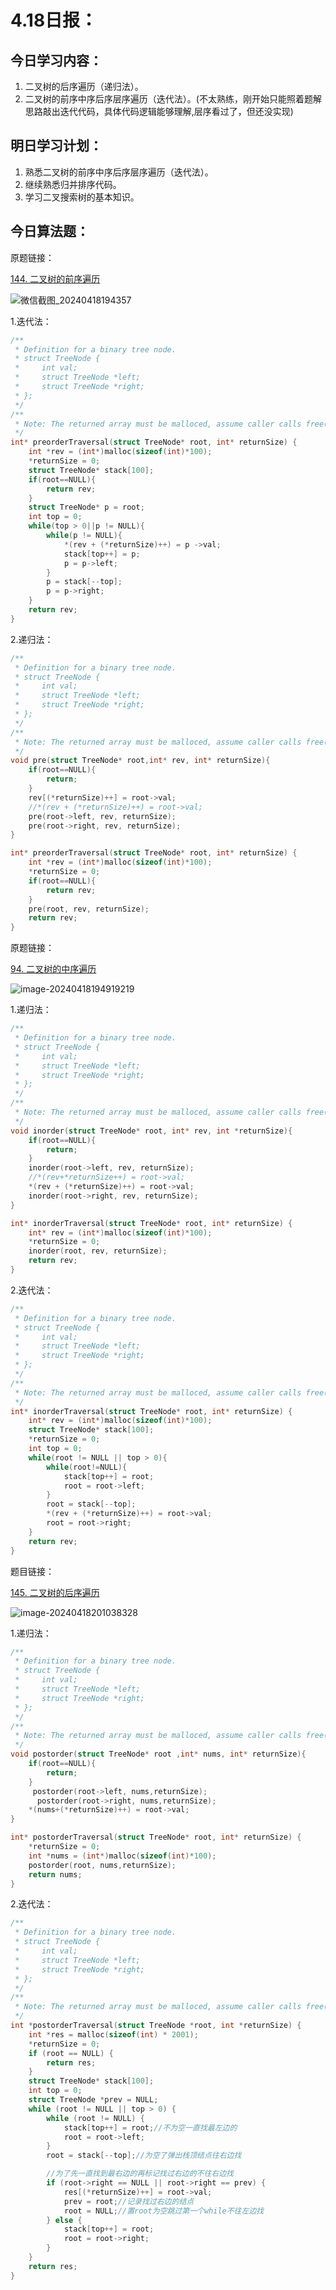 # 4.18日报：

## 今日学习内容：

1. 二叉树的后序遍历（递归法）。
2. 二叉树的前序中序后序层序遍历（迭代法）。(不太熟练，刚开始只能照着题解思路敲出迭代代码，具体代码逻辑能够理解,层序看过了，但还没实现)

## 明日学习计划：

1. 熟悉二叉树的前序中序后序层序遍历（迭代法）。
2. 继续熟悉归并排序代码。
3. 学习二叉搜索树的基本知识。

## 今日算法题：

原题链接：

[144. 二叉树的前序遍历](https://leetcode.cn/problems/binary-tree-preorder-traversal/)

![微信截图_20240418194357](https://gitee.com/liu-bingduo/pic-bed/raw/master/img/%E5%BE%AE%E4%BF%A1%E6%88%AA%E5%9B%BE_20240418194357.png)

1.迭代法：

```c
/**
 * Definition for a binary tree node.
 * struct TreeNode {
 *     int val;
 *     struct TreeNode *left;
 *     struct TreeNode *right;
 * };
 */
/**
 * Note: The returned array must be malloced, assume caller calls free().
 */
int* preorderTraversal(struct TreeNode* root, int* returnSize) {
    int *rev = (int*)malloc(sizeof(int)*100);
    *returnSize = 0;
    struct TreeNode* stack[100];
    if(root==NULL){
        return rev;
    }
    struct TreeNode* p = root;
    int top = 0;
    while(top > 0||p != NULL){
        while(p != NULL){
            *(rev + (*returnSize)++) = p ->val;
            stack[top++] = p;
            p = p->left;
        }
        p = stack[--top];
        p = p->right;
    }
    return rev;
}
```

2.递归法：

```c
/**
 * Definition for a binary tree node.
 * struct TreeNode {
 *     int val;
 *     struct TreeNode *left;
 *     struct TreeNode *right;
 * };
 */
/**
 * Note: The returned array must be malloced, assume caller calls free().
 */
void pre(struct TreeNode* root,int* rev, int* returnSize){
    if(root==NULL){
        return;
    }
    rev[(*returnSize)++] = root->val;
    //*(rev + (*returnSize)++) = root->val;
    pre(root->left, rev, returnSize);
    pre(root->right, rev, returnSize);
}

int* preorderTraversal(struct TreeNode* root, int* returnSize) {
    int *rev = (int*)malloc(sizeof(int)*100);
    *returnSize = 0;
    if(root==NULL){
        return rev;
    }
    pre(root, rev, returnSize);
    return rev;
}
```

原题链接：

[94. 二叉树的中序遍历](https://leetcode.cn/problems/binary-tree-inorder-traversal/)

![image-20240418194919219](https://gitee.com/liu-bingduo/pic-bed/raw/master/img/image-20240418194919219.png)

1.递归法：

```c
/**
 * Definition for a binary tree node.
 * struct TreeNode {
 *     int val;
 *     struct TreeNode *left;
 *     struct TreeNode *right;
 * };
 */
/**
 * Note: The returned array must be malloced, assume caller calls free().
 */
void inorder(struct TreeNode* root, int* rev, int *returnSize){
    if(root==NULL){
        return;
    }
    inorder(root->left, rev, returnSize);
    //*(rev+*returnSize++) = root->val;
    *(rev + (*returnSize)++) = root->val;
    inorder(root->right, rev, returnSize);
}

int* inorderTraversal(struct TreeNode* root, int* returnSize) {
    int* rev = (int*)malloc(sizeof(int)*100);
    *returnSize = 0;
    inorder(root, rev, returnSize);
    return rev;
}
```

2.迭代法：

```c
/**
 * Definition for a binary tree node.
 * struct TreeNode {
 *     int val;
 *     struct TreeNode *left;
 *     struct TreeNode *right;
 * };
 */
/**
 * Note: The returned array must be malloced, assume caller calls free().
 */
int* inorderTraversal(struct TreeNode* root, int* returnSize) {
    int* rev = (int*)malloc(sizeof(int)*100);
    struct TreeNode* stack[100];
    *returnSize = 0;
    int top = 0;
    while(root != NULL || top > 0){
        while(root!=NULL){
            stack[top++] = root;
            root = root->left;
        }
        root = stack[--top];
        *(rev + (*returnSize)++) = root->val;
        root = root->right;
    }
    return rev;
}
```

题目链接：

[145. 二叉树的后序遍历](https://leetcode.cn/problems/binary-tree-postorder-traversal/)

![image-20240418201038328](https://gitee.com/liu-bingduo/pic-bed/raw/master/img/image-20240418201038328.png)

1.递归法：

```c
/**
 * Definition for a binary tree node.
 * struct TreeNode {
 *     int val;
 *     struct TreeNode *left;
 *     struct TreeNode *right;
 * };
 */
/**
 * Note: The returned array must be malloced, assume caller calls free().
 */
void postorder(struct TreeNode* root ,int* nums, int* returnSize){
    if(root==NULL){
        return;
    }
     postorder(root->left, nums,returnSize);
      postorder(root->right, nums,returnSize);
    *(nums+(*returnSize)++) = root->val;
}

int* postorderTraversal(struct TreeNode* root, int* returnSize) {
    *returnSize = 0;
    int *nums = (int*)malloc(sizeof(int)*100);
    postorder(root, nums,returnSize);
    return nums;
}
```

2.迭代法：

```c
/**
 * Definition for a binary tree node.
 * struct TreeNode {
 *     int val;
 *     struct TreeNode *left;
 *     struct TreeNode *right;
 * };
 */
/**
 * Note: The returned array must be malloced, assume caller calls free().
 */
int *postorderTraversal(struct TreeNode *root, int *returnSize) {
    int *res = malloc(sizeof(int) * 2001);
    *returnSize = 0;
    if (root == NULL) {
        return res;
    }
    struct TreeNode* stack[100];
    int top = 0;
    struct TreeNode *prev = NULL;
    while (root != NULL || top > 0) {
        while (root != NULL) {
            stack[top++] = root;//不为空一直找最左边的
            root = root->left;
        }
        root = stack[--top];//为空了弹出栈顶结点往右边找

        //为了先一直找到最右边的再标记找过右边的不往右边找
        if (root->right == NULL || root->right == prev) {
            res[(*returnSize)++] = root->val;
            prev = root;//记录找过右边的结点
            root = NULL;//置root为空跳过第一个while不往左边找
        } else {
            stack[top++] = root; 
            root = root->right;
        }
    }
    return res;
}
```

